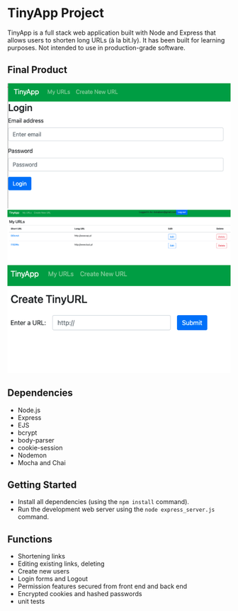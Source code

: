 # TinyApp Project

TinyApp is a full stack web application built with Node and Express that allows users to shorten long URLs (à la bit.ly). It has been built for learning purposes. Not intended to use in production-grade software.

## Final Product

!["login"](https://raw.githubusercontent.com/quackness/tinyapp/main/login.png)
!["dashboard view"](https://raw.githubusercontent.com/quackness/tinyapp/main/tinyApp.png)
!["create links"](https://raw.githubusercontent.com/quackness/tinyapp/main/create.png)


## Dependencies

- Node.js
- Express
- EJS
- bcrypt
- body-parser
- cookie-session
- Nodemon 
- Mocha and Chai


## Getting Started

- Install all dependencies (using the `npm install` command).
- Run the development web server using the `node express_server.js` command.

## Functions

- Shortening links
- Editing existing links, deleting
- Create new users
- Login forms and Logout
- Permission features secured from front end and back end 
- Encrypted cookies and hashed passwords
- unit tests



